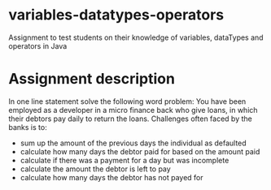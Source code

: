 # variables-datatypes-operators
Assignment to test students on their knowledge of variables, dataTypes and operators in Java

# Assignment description
In one line statement solve the following word problem:
You have been employed as a developer in a micro finance back who give loans, in which their debtors pay daily to return the loans. 
Challenges often faced by the banks is to:
- sum up the amount of the previous days the individual as defaulted
- calculate how many days the debtor paid for based on the amount paid
- calculate if there was a payment for a day but was incomplete
- calculate the amount the debtor is left to pay
- calculate how many days the debtor has not payed for
